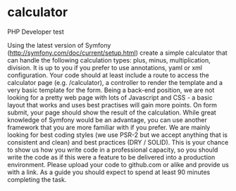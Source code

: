 # calculator
PHP Developer test

Using the latest version of Symfony (http://symfony.com/doc/current/setup.html)
create a simple calculator that can handle the following calculation types: plus,
minus, multiplication, division.
It is up to you if you prefer to use annotations, yaml or xml configuration.
Your code should at least include a route to access the calculator page (e.g.
/calculator), a controller to render the template and a very basic template for the
form.
Being a back-end position, we are not looking for a pretty web page with lots of
Javascript and CSS - a basic layout that works and uses best practises will gain
more points.
On form submit, your page should show the result of the calculation.
While great knowledge of Symfony would be an advantage, you can use another
framework that you are more familiar with if you prefer. We are mainly looking for
best coding styles (we use PSR-2 but we accept anything that is consistent and
clean) and best practices (DRY / SOLID).
This is your chance to show us how you write code in a professional capacity, so you
should write the code as if this were a feature to be delivered into a production
environment.
Please upload your code to github.com or alike and provide us with a link.
As a guide you should expect to spend at least 90 minutes completing the task.
